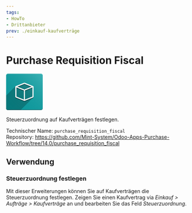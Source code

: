 ```yaml
---
tags:
- HowTo
- Drittanbieter
prev: ./einkauf-kaufverträge
---
```

# Purchase Requisition Fiscal
![icon_oms_box](assets/icon_oms_box.png)

Steuerzuordnung auf Kaufverträgen festlegen.

Technischer Name: `purchase_requisition_fiscal`\
Repository: <https://github.com/Mint-System/Odoo-Apps-Purchase-Workflow/tree/14.0/purchase_requisition_fiscal>

## Verwendung

### Steuerzuordnung festlegen

Mit dieser Erweiterungen können Sie auf Kaufverträgen die Steuerzuordnung festlegen. Zeigen Sie einen Kaufvertrag via *Einkauf > Aufträge > Kaufverträge* an und bearbeiten Sie das Feld *Steuerzuordnung*.

